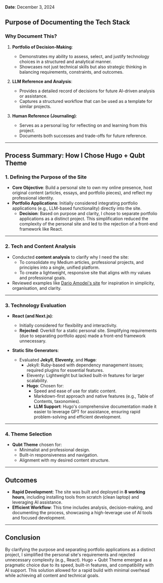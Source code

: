 **Date**: December 3, 2024

## Purpose of Documenting the Tech Stack

### Why Document This?
1. **Portfolio of Decision-Making**:
   - Demonstrates my ability to assess, select, and justify technology choices in a structured and analytical manner.
   - Showcases not just technical skills but also strategic thinking in balancing requirements, constraints, and outcomes.

2. **LLM Reference and Analysis**:
   - Provides a detailed record of decisions for future AI-driven analysis or assistance.
   - Captures a structured workflow that can be used as a template for similar projects.

3. **Human Reference (Journaling)**:
   - Serves as a personal log for reflecting on and learning from this project.
   - Documents both successes and trade-offs for future reference.

---

## Process Summary: How I Chose Hugo + Qubt Theme

### 1. Defining the Purpose of the Site
- **Core Objective**: Build a personal site to own my online presence, host original content (articles, essays, and portfolio pieces), and reflect my professional identity.
- **Portfolio Applications**: Initially considered integrating portfolio applications (e.g., LLM-based functionality) directly into the site.
  - **Decision**: Based on purpose and clarity, I chose to separate portfolio applications as a distinct project. This simplification reduced the complexity of the personal site and led to the rejection of a front-end framework like React.

---

### 2. Tech and Content Analysis
- Conducted **content analysis** to clarify why I need the site:
  - To consolidate my Medium articles, professional projects, and principles into a single, unified platform.
  - To create a lightweight, responsive site that aligns with my values and professional goals.
- Reviewed examples like [Dario Amodei's site](https://darioamodei.com/) for inspiration in simplicity, organisation, and clarity.

---

### 3. Technology Evaluation
- **React (and Next.js)**:
  - Initially considered for flexibility and interactivity.
  - **Rejected**: Overkill for a static personal site. Simplifying requirements (due to separating portfolio apps) made a front-end framework unnecessary.
  
- **Static Site Generators**:
  - Evaluated **Jekyll**, **Eleventy**, and **Hugo**:
    - Jekyll: Ruby-based with dependency management issues; required plugins for essential features.
    - Eleventy: Lightweight but lacked built-in features for larger scalability.
    - **Hugo**: Chosen for:
      - Speed and ease of use for static content.
      - Markdown-first approach and native features (e.g., Table of Contents, taxonomies).
      - **LLM Support**: Hugo's comprehensive documentation made it easier to leverage GPT for assistance, ensuring rapid problem-solving and efficient development.

---

### 4. Theme Selection
- **Qubt Theme** chosen for:
  - Minimalist and professional design.
  - Built-in responsiveness and navigation.
  - Alignment with my desired content structure.

---

## Outcomes
- **Rapid Development**: The site was built and deployed in **8 working hours**, including installing tools from scratch (clean laptop) and leveraging AI assistance.
- **Efficient Workflow**: This time includes analysis, decision-making, and documenting the process, showcasing a high-leverage use of AI tools and focused development.

---

## Conclusion
By clarifying the purpose and separating portfolio applications as a distinct project, I simplified the personal site's requirements and rejected unnecessary complexity (e.g., React). Hugo + Qubt Theme emerged as a pragmatic choice due to its speed, built-in features, and compatibility with AI support. This solution allowed for a rapid build with minimal overhead while achieving all content and technical goals.

